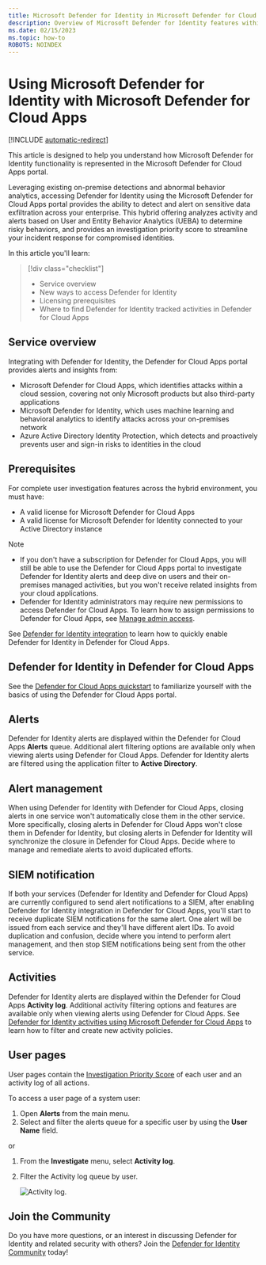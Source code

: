 ```yaml
---
title: Microsoft Defender for Identity in Microsoft Defender for Cloud Apps
description: Overview of Microsoft Defender for Identity features within Microsoft Defender for Cloud Apps.
ms.date: 02/15/2023
ms.topic: how-to
ROBOTS: NOINDEX
---
```


# Using Microsoft Defender for Identity with Microsoft Defender for Cloud Apps

[!INCLUDE [automatic-redirect](../includes/automatic-redirect.md)]

This article is designed to help you understand how Microsoft Defender for Identity functionality is represented in the Microsoft Defender for Cloud Apps portal.

Leveraging existing on-premise detections and abnormal behavior analytics, accessing Defender for Identity using the Microsoft Defender for Cloud Apps portal provides the ability to detect and alert on sensitive data exfiltration across your enterprise. This hybrid offering analyzes activity and alerts based on User and Entity Behavior Analytics (UEBA) to determine risky behaviors, and provides an investigation priority score to streamline your incident response for compromised identities. 

In this article you'll learn:

> [!div class="checklist"]
>
> - Service overview
> - New ways to access Defender for Identity
> - Licensing prerequisites
> - Where to find Defender for Identity tracked activities in Defender for Cloud Apps

## Service overview

Integrating with Defender for Identity, the Defender for Cloud Apps portal provides alerts and insights from:

- Microsoft Defender for Cloud Apps, which identifies attacks within a cloud session, covering not only Microsoft products but also third-party applications
- Microsoft Defender for Identity, which uses machine learning and behavioral analytics to identify attacks across your on-premises network
- Azure Active Directory Identity Protection, which detects and proactively prevents user and sign-in risks to identities in the cloud

## Prerequisites

For complete user investigation features across the hybrid environment, you must have:

- A valid license for Microsoft Defender for Cloud Apps
- A valid license for Microsoft Defender for Identity connected to your Active Directory instance

>[!NOTE]
>
> - If you don't have a subscription for Defender for Cloud Apps, you will still be able to use the Defender for Cloud Apps portal to investigate Defender for Identity alerts and deep dive on users and their on-premises managed activities, but you won't receive related insights from your cloud applications.
> - Defender for Identity administrators may require new permissions to access Defender for Cloud Apps. To learn how to assign permissions to Defender for Cloud Apps, see [Manage admin access](/cloud-app-security/manage-admins).

See [Defender for Identity integration](/cloud-app-security/mdi-integration) to learn how to quickly enable Defender for Identity in Defender for Cloud Apps.

## Defender for Identity in Defender for Cloud Apps

See the [Defender for Cloud Apps quickstart](/cloud-app-security/getting-started-with-cloud-app-security) to familiarize yourself with the basics of using the Defender for Cloud Apps portal.

## Alerts

Defender for Identity alerts are displayed within the Defender for Cloud Apps **Alerts** queue. Additional alert filtering options are available only when viewing alerts using Defender for Cloud Apps. Defender for Identity alerts are filtered using the application filter to **Active Directory**.

## Alert management

When using Defender for Identity with Defender for Cloud Apps, closing alerts in one service won't automatically close them in the other service. More specifically, closing alerts in Defender for Cloud Apps won't close them in Defender for Identity, but closing alerts in Defender for Identity will synchronize the closure in Defender for Cloud Apps. Decide where to manage and remediate alerts to avoid duplicated efforts.

## SIEM notification

If both your services (Defender for Identity and Defender for Cloud Apps) are currently configured to send alert notifications to a SIEM, after enabling Defender for Identity integration in Defender for Cloud Apps, you'll start to receive duplicate SIEM notifications for the same alert. One alert will be issued from each service and they'll have different alert IDs. To avoid duplication and confusion, decide where you intend to perform alert management, and then stop SIEM notifications being sent from the other service.

## Activities

Defender for Identity alerts are displayed within the Defender for Cloud Apps **Activity log**. Additional activity filtering options and features are available only when viewing alerts using Defender for Cloud Apps. See [Defender for Identity activities using Microsoft Defender for Cloud Apps](/defender-for-identity/classic-activities-filtering-mcas) to learn how to filter and create new activity policies.

## User pages

User pages contain the [Investigation Priority Score](/cloud-app-security/tutorial-ueba) of each user and an activity log of all actions.

To access a user page of a system user:

1. Open **Alerts** from the main menu. 
1. Select and filter the alerts queue for a specific user by using the **User Name** field.

 or

1. From the **Investigate** menu, select **Activity log**.
1. Filter the Activity log queue by user.

    ![Activity log.](media/mcas-activity-filter.png)

## Join the Community

Do you have more questions, or an interest in discussing Defender for Identity and related security with others? Join the [Defender for Identity Community](<https://techcommunity.microsoft.com/t5/Azure-Advanced-Threat-Protection/bd-p/AzureAdvancedThreatProtection>) today!
